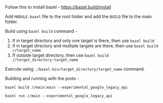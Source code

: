 Follow this to install bazel - https://bazel.build/install

Add `MODULE.bazel` file to the root folder and add the `BUILD` file to the main folder.

Build using `bazel build` command -
1. If in target directory and only one target is there, then use `bazel build`
2. If in target directory and multiple targets are there, then use `bazel build //target_name`
3. If outside target directory, then use `bazel build //target_directory:target_name`

Execute using `./bazel-bin/target_directory/target_name` command.

Building and running with the proto -

`bazel build //main:main --experimental_google_legacy_api`

`bazel run //main --experimental_google_legacy_api`


